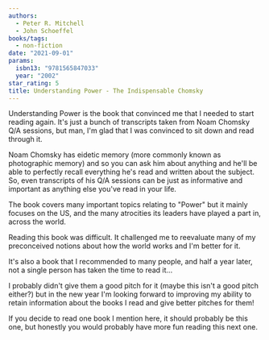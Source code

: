 ```yaml
---
authors:
  - Peter R. Mitchell
  - John Schoeffel
books/tags:
  - non-fiction
date: "2021-09-01"
params:
  isbn13: "9781565847033"
  year: "2002"
star_rating: 5
title: Understanding Power - The Indispensable Chomsky
---
```


Understanding Power is the book that convinced me that I needed to start reading again. It's just a bunch of transcripts taken from Noam Chomsky Q/A sessions, but man, I'm glad that I was convinced to sit down and read through it.

<!--more-->

Noam Chomsky has eidetic memory (more commonly known as photographic memory) and so you can ask him about anything and he'll be able to perfectly recall everything he's read and written about the subject. So, even transcripts of his Q/A sessions can be just as informative and important as anything else you've read in your life.

The book covers many important topics relating to "Power" but it mainly focuses on the US, and the many atrocities its leaders have played a part in, across the world.

Reading this book was difficult. It challenged me to reevaluate many of my preconceived notions about how the world works and I'm better for it.

It's also a book that I recommended to many people, and half a year later, not a single person has taken the time to read it...

I probably didn't give them a good pitch for it (maybe this isn't a good pitch either?) but in the new year I'm looking forward to improving my ability to retain information about the books I read and give better pitches for them!

If you decide to read one book I mention here, it should probably be this one, but honestly you would probably have more fun reading this next one.

